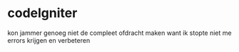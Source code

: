 # codelgniter


kon jammer genoeg niet de compleet ofdracht maken want ik stopte niet me errors krijgen en verbeteren 
